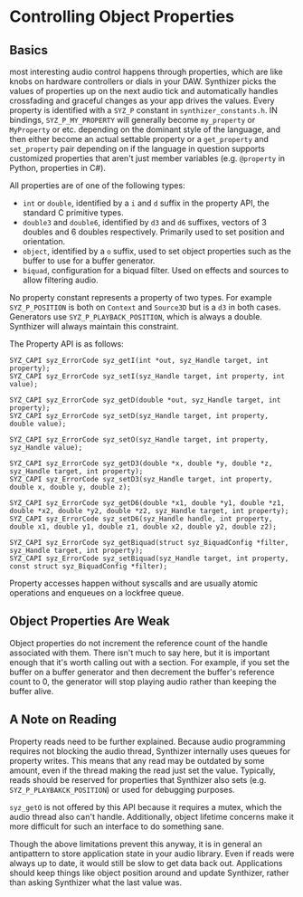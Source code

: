 # Controlling Object Properties

## Basics

most interesting audio control happens through properties, which are like knobs
on hardware controllers or dials in your DAW.  Synthizer picks the values of
properties up on the next audio tick and automatically handles crossfading and
graceful changes as your app drives the values.  Every property is identified
with a `SYZ_P` constant in `synthizer_constants.h`.  IN bindings,
`SYZ_P_MY_PROPERTY` will generally become `my_property` or `MyProperty` or etc.
depending on the dominant style of the language, and then either become an
actual settable property or a `get_property` and `set_property` pair depending
on if the language in question supports customized properties that aren't just
member variables (e.g. `@property` in Python, properties in C#).

All properties are of one of the following types:

- `int` or `double`, identified by a `i` and `d` suffix in the property API, the
  standard C primitive types.
- `double3` and `double6`, identified by `d3` and `d6` suffixes, vectors of 3
  doubles and 6 doubles respectively.  Primarily used to set position and
  orientation.
- `object`, identified by a `o` suffix, used to set object properties such as
  the buffer to use for a buffer generator.
- `biquad`, configuration for a biquad filter.  Used on effects and sources to
  allow filtering audio.

No property constant represents a property of two types.  For example
`SYZ_P_POSITION` is both on `Context` and `Source3D` but is a `d3` in both
cases.  Generators use `SYZ_P_PLAYBACK_POSITION`, which is always a double.
Synthizer will always maintain this constraint.

The Property API is as follows:

```
SYZ_CAPI syz_ErrorCode syz_getI(int *out, syz_Handle target, int property);
SYZ_CAPI syz_ErrorCode syz_setI(syz_Handle target, int property, int value);

SYZ_CAPI syz_ErrorCode syz_getD(double *out, syz_Handle target, int property);
SYZ_CAPI syz_ErrorCode syz_setD(syz_Handle target, int property, double value);

SYZ_CAPI syz_ErrorCode syz_setO(syz_Handle target, int property, syz_Handle value);

SYZ_CAPI syz_ErrorCode syz_getD3(double *x, double *y, double *z, syz_Handle target, int property);
SYZ_CAPI syz_ErrorCode syz_setD3(syz_Handle target, int property, double x, double y, double z);

SYZ_CAPI syz_ErrorCode syz_getD6(double *x1, double *y1, double *z1, double *x2, double *y2, double *z2, syz_Handle target, int property);
SYZ_CAPI syz_ErrorCode syz_setD6(syz_Handle handle, int property, double x1, double y1, double z1, double x2, double y2, double z2);

SYZ_CAPI syz_ErrorCode syz_getBiquad(struct syz_BiquadConfig *filter, syz_Handle target, int property);
SYZ_CAPI syz_ErrorCode syz_setBiquad(syz_Handle target, int property, const struct syz_BiquadConfig *filter);
```

Property accesses happen without syscalls and are usually atomic operations and
enqueues on a lockfree queue.

## Object Properties Are Weak

Object properties do not increment the reference count of the handle associated
with them.  There isn't much to say here, but it is important enough that it's
worth calling out with a section.  For example, if you set the buffer on a
buffer generator and then decrement the buffer's reference count to 0, the
generator will stop playing audio rather than keeping the buffer alive.

## A Note on Reading

Property reads need to be further explained.  Because audio programming requires
not blocking the audio thread, Synthizer internally uses queues for property
writes.  This means that any read may be outdated by some amount, even if the
thread making the read just set the value.  Typically, reads should be reserved
for properties that Synthizer also sets (e.g. `SYZ_P_PLAYBAKCK_POSITION`) or
used for debugging purposes.

`syz_getO` is not offered by this API because it requires a mutex, which the
audio thread also can't handle.  Additionally, object lifetime concerns make it
more difficult for such an interface to do something sane.

Though the above limitations prevent this anyway, it is in general an
antipattern to store application state in your audio library.  Even if reads
were always up to date, it would still be slow to get data back out.
Applications should keep things like object position around and update
Synthizer, rather than asking Synthizer what the last value was.